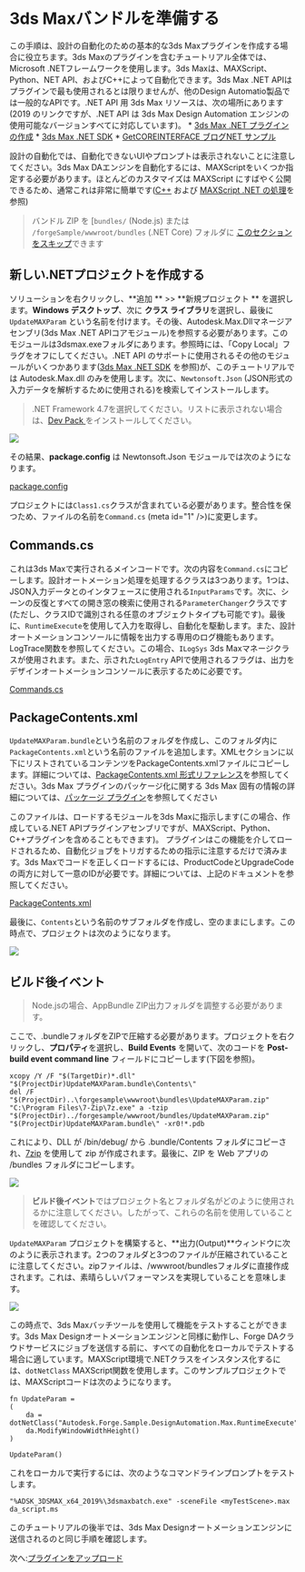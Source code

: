 # 3ds Maxバンドルを準備する

この手順は、設計の自動化のための基本的な3ds Maxプラグインを作成する場合に役立ちます。3ds Maxのプラグインを含むチュートリアル全体では、Microsoft .NETフレームワークを使用します。3ds Maxは、MAXScript、Python、NET API、およびC++によって自動化できます。3ds Max .NET APIはプラグインで最も使用されるとは限りませんが、他のDesign Automatio製品では一般的なAPIです。.NET API 用 3ds Max リソースは、次の場所にあります(2019 のリンクですが、.NET API は 3ds Max Design Automation エンジンの使用可能なバージョンすべてに対応しています)。 * [3ds Max .NET プラグインの作成](http://help.autodesk.com/view/3DSMAX/2019/ENU/?guid=__developer_3ds_max_sdk___the_learning_path_lesson_7_writing__net_plug_ins_html) * [3ds Max .NET SDK](http://help.autodesk.com/view/3DSMAX/2019/ENU/?guid=__developer_3ds_max__net_sdk_html) * [GetCOREINTERFACE ブログNET サンプル ](https://getcoreinterface.typepad.com/blog/2017/10/updated-net-api-samples-for-3ds-max-2018.html)

設計の自動化では、自動化できないUIやプロンプトは表示されないことに注意してください。3ds Max DAエンジンを自動化するには、MAXScriptをいくつか指定する必要があります。ほとんどのカスタマイズは MAXScript にすばやく公開できるため、通常これは非常に簡単です([C++](http://help.autodesk.com/view/3DSMAX/2019/ENU/?guid=__developer_3ds_max_sdk_features_function_publishing_html) および [MAXScript .NET の処理](http://help.autodesk.com/view/3DSMAX/2019/ENU/?guid=GUID-779FD7AC-953D-4567-B2A8-60B1D8695B95)を参照)

> バンドル ZIP  を [`bundles/` (Node.js) または `/forgeSample/wwwroot/bundles` (.NET Core) フォルダに [このセクションをスキップ](/ja_jp/designautomation/appbundle/common.md)できます

## 新しい.NETプロジェクトを作成する

ソリューションを右クリックし、**追加 ** >> **新規プロジェクト ** を選択します。**Windows デスクトップ**、次に **クラス ライブラリ**を選択し、最後に `UpdateMAXParam` という名前を付けます。その後、Autodesk.Max.Dllマネージアセンブリ(3ds Max .NET APIコアモジュール)を参照する必要があります。このモジュールは3dsmax.exeフォルダにあります。参照時には、「Copy Local」フラグをオフにしてください。.NET API のサポートに使用されるその他のモジュールがいくつかあります([3ds Max .NET SDK](http://help.autodesk.com/view/3DSMAX/2019/ENU/?guid=__developer_3ds_max__net_sdk_html) を参照)が、このチュートリアルでは Autodesk.Max.dll のみを使用します。次に、`Newtonsoft.Json` (JSON形式の入力データを解析するために使用される)を検索してインストールします。

> .NET Framework 4.7を選択してください。リストに表示されない場合は、[Dev Pack ](https://dotnet.microsoft.com/download/dotnet-framework/net47) をインストールしてください。

![](_media/designautomation/max/new_project.gif)

その結果、**package.config** は Newtonsoft.Json モジュールでは次のようになります。

[package.config](_snippets/modifymodels/engines/max/package.config ':include :type=code xml')

プロジェクトには`Class1.cs`クラスが含まれている必要があります。整合性を保つため、ファイルの名前を`Command.cs` (meta id="1" />)に変更します。 

## Commands.cs

これは3ds Maxで実行されるメインコードです。次の内容を`Command.cs`にコピーします。設計オートメーション処理を処理するクラスは3つあります。1つは、JSON入力データとのインタフェースに使用される`InputParams`です。次に、シーンの反復とすべての開き窓の検索に使用される`ParameterChanger`クラスです(ただし、クラスIDで識別される任意のオブジェクトタイプも可能です)。最後に、`RuntimeExecute`を使用して入力を取得し、自動化を駆動します。また、設計オートメーションコンソールに情報を出力する専用のログ機能もあります。LogTrace関数を参照してください。この場合、`ILogSys` 3ds Maxマネージクラスが使用されます。また、示された`LogEntry` APIで使用されるフラグは、出力をデザインオートメーションコンソールに表示するために必要です。 

[Commands.cs](_snippets/modifymodels/engines/max/Commands.cs ':include :type=code csharp')

## PackageContents.xml

`UpdateMAXParam.bundle`という名前のフォルダを作成し、このフォルダ内に`PackageContents.xml`という名前のファイルを追加します。XMLセクションに以下にリストされているコンテンツをPackageContents.xmlファイルにコピーします。詳細については、[PackageContents.xml 形式リファレンス](https://knowledge.autodesk.com/search-result/caas/CloudHelp/cloudhelp/2016/ENU/AutoCAD-Customization/files/GUID-BC76355D-682B-46ED-B9B7-66C95EEF2BD0-htm.html)を参照してください。3ds Max プラグインのパッケージ化に関する 3ds Max 固有の情報の詳細については、[パッケージ プラグイン](http://help.autodesk.com/view/3DSMAX/2019/ENU/?guid=__developer_writing_plug_ins_packaging_plugins_html)を参照してください

このファイルは、ロードするモジュールを3ds Maxに指示します(この場合、作成している.NET APIプラグインアセンブリですが、MAXScript、Python、C++プラグインを含めることもできます)。 プラグインはこの機能を介してロードされるため、自動化ジョブをトリガするための指示に注意するだけで済みます。3ds Maxでコードを正しくロードするには、ProductCodeとUpgradeCodeの両方に対して一意のIDが必要です。詳細については、上記のドキュメントを参照してください。

[PackageContents.xml](_snippets/modifymodels/engines/max/PackageContents.xml ':include :type=code xml')

最後に、`Contents`という名前のサブフォルダを作成し、空のままにします。この時点で、プロジェクトは次のようになります。

![](_media/designautomation/max/bundle_folders.png)

## ビルド後イベント

> Node.jsの場合、AppBundle ZIP出力フォルダを調整する必要があります。

ここで、.bundleフォルダをZIPで圧縮する必要があります。プロジェクトを右クリックし、**プロパティ**を選択し、**Build Events** を開いて、次のコードを **Post-build event command line** フィールドにコピーします(下図を参照)。

```
xcopy /Y /F "$(TargetDir)*.dll" "$(ProjectDir)UpdateMAXParam.bundle\Contents\"
del /F "$(ProjectDir)..\forgesample\wwwroot\bundles\UpdateMAXParam.zip"
"C:\Program Files\7-Zip\7z.exe" a -tzip "$(ProjectDir)../forgesample/wwwroot/bundles/UpdateMAXParam.zip" "$(ProjectDir)UpdateMAXParam.bundle\" -xr0!*.pdb
```

これにより、DLL が /bin/debug/ から .bundle/Contents フォルダにコピーされ、[7zip](https://www.7-zip.org/) を使用して zip が作成されます。最後に、ZIP を Web アプリの /bundles フォルダにコピーします。

![](_media/designautomation/max/post_build.png)
> **ビルド後イベント**ではプロジェクト名とフォルダ名がどのように使用されるかに注意してください。したがって、これらの名前を使用していることを確認してください。

`UpdateMAXParam` プロジェクトを構築すると、**出力(Output)**ウィンドウに次のように表示されます。2つのフォルダと3つのファイルが圧縮されていることに注意してください。zipファイルは、/wwwroot/bundlesフォルダに直接作成されます。これは、素晴らしいパフォーマンスを実現していることを意味します。

![](_media/designautomation/max/build_output.png)

この時点で、3ds Maxバッチツールを使用して機能をテストすることができます。3ds Max Designオートメーションエンジンと同様に動作し、Forge DAクラウドサービスにジョブを送信する前に、すべての自動化をローカルでテストする場合に適しています。MAXScript環境で.NETクラスをインスタンス化するには、`dotNetClass` MAXScript関数を使用します。このサンプルプロジェクトでは、MAXScriptコードは次のようになります。

```MAXScript
fn UpdateParam =
(
	da = dotNetClass("Autodesk.Forge.Sample.DesignAutomation.Max.RuntimeExecute")
	da.ModifyWindowWidthHeight()
)

UpdateParam()
```

これをローカルで実行するには、次のようなコマンドラインプロンプトをテストします。
```CommandLine
"%ADSK_3DSMAX_x64_2019%\3dsmaxbatch.exe" -sceneFile <myTestScene>.max da_script.ms
```
このチュートリアルの後半では、3ds Max Designオートメーションエンジンに送信されるのと同じ手順を確認します。

次へ:[プラグインをアップロード](/ja_jp/designautomation/appbundle/common)